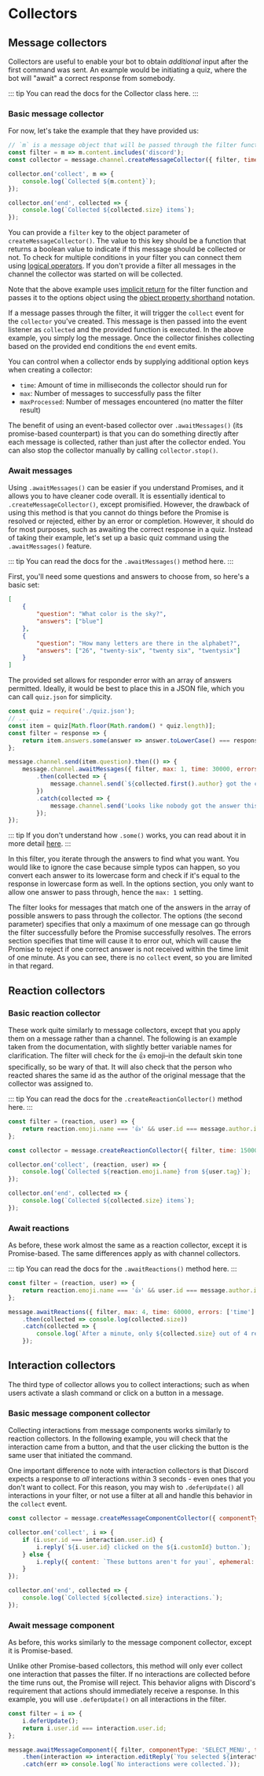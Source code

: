 # Collectors

## Message collectors

Collectors are useful to enable your bot to obtain *additional* input after the first command was sent. An example would be initiating a quiz, where the bot will "await" a correct response from somebody.

::: tip
You can read the docs for the Collector class <DocsLink path="class/Collector">here</DocsLink>.
:::

### Basic message collector

For now, let's take the example that they have provided us:

```js
// `m` is a message object that will be passed through the filter function
const filter = m => m.content.includes('discord');
const collector = message.channel.createMessageCollector({ filter, time: 15000 });

collector.on('collect', m => {
	console.log(`Collected ${m.content}`);
});

collector.on('end', collected => {
	console.log(`Collected ${collected.size} items`);
});
```

You can provide a `filter` key to the object parameter of `createMessageCollector()`. The value to this key should be a function that returns a boolean value to indicate if this message should be collected or not. To check for multiple conditions in your filter you can connect them using [logical operators](https://developer.mozilla.org/en-US/docs/Web/JavaScript/Guide/Expressions_and_Operators#logical_operators).  If you don't provide a filter all messages in the channel the collector was started on will be collected. 

Note that the above example uses [implicit return](https://developer.mozilla.org/en-US/docs/Web/JavaScript/Reference/Functions/Arrow_functions#function_body) for the filter function and passes it to the options object using the [object property shorthand](https://developer.mozilla.org/en-US/docs/Web/JavaScript/Reference/Operators/Object_initializer#property_definitions) notation.


If a message passes through the filter, it will trigger the `collect` event for the `collector` you've created. This message is then passed into the event listener as `collected` and the provided function is executed. In the above example, you simply log the message. Once the collector finishes collecting based on the provided end conditions the `end` event emits.

You can control when a collector ends by supplying additional option keys when creating a collector:

* `time`: Amount of time in milliseconds the collector should run for
* `max`:  Number of messages to successfully pass the filter
* `maxProcessed`: Number of messages encountered (no matter the filter result)

The benefit of using an event-based collector over `.awaitMessages()` (its promise-based counterpart) is that you can do something directly after each message is collected, rather than just after the collector ended. You can also stop the collector manually by calling `collector.stop()`.

### Await messages

Using `.awaitMessages()` can be easier if you understand Promises, and it allows you to have cleaner code overall. It is essentially identical to `.createMessageCollector()`, except promisified. However, the drawback of using this method is that you cannot do things before the Promise is resolved or rejected, either by an error or completion. However, it should do for most purposes, such as awaiting the correct response in a quiz. Instead of taking their example, let's set up a basic quiz command using the `.awaitMessages()` feature.

::: tip
You can read the docs for the `.awaitMessages()` method <DocsLink path="class/TextChannel?scrollTo=awaitMessages">here</DocsLink>.
:::

First, you'll need some questions and answers to choose from, so here's a basic set:

```json
[
	{
		"question": "What color is the sky?",
		"answers": ["blue"]
	},
	{
		"question": "How many letters are there in the alphabet?",
		"answers": ["26", "twenty-six", "twenty six", "twentysix"]
	}
]
```

The provided set allows for responder error with an array of answers permitted. Ideally, it would be best to place this in a JSON file, which you can call `quiz.json` for simplicity.

```js
const quiz = require('./quiz.json');
// ...
const item = quiz[Math.floor(Math.random() * quiz.length)];
const filter = response => {
	return item.answers.some(answer => answer.toLowerCase() === response.content.toLowerCase());
};

message.channel.send(item.question).then(() => {
	message.channel.awaitMessages({ filter, max: 1, time: 30000, errors: ['time'] })
		.then(collected => {
			message.channel.send(`${collected.first().author} got the correct answer!`);
		})
		.catch(collected => {
			message.channel.send('Looks like nobody got the answer this time.');
		});
});
```

::: tip
If you don't understand how `.some()` works, you can read about it in more detail [here](https://developer.mozilla.org/en-US/docs/Web/JavaScript/Reference/Global_Objects/Array/some).
:::

In this filter, you iterate through the answers to find what you want. You would like to ignore the case because simple typos can happen, so you convert each answer to its lowercase form and check if it's equal to the response in lowercase form as well. In the options section, you only want to allow one answer to pass through, hence the `max: 1` setting.

The filter looks for messages that match one of the answers in the array of possible answers to pass through the collector. The options (the second parameter) specifies that only a maximum of one message can go through the filter successfully before the Promise successfully resolves. The errors section specifies that time will cause it to error out, which will cause the Promise to reject if one correct answer is not received within the time limit of one minute. As you can see, there is no `collect` event, so you are limited in that regard.

## Reaction collectors

### Basic reaction collector

These work quite similarly to message collectors, except that you apply them on a message rather than a channel. The following is an example taken from the documentation, with slightly better variable names for clarification. The filter will check for the 👍 emoji–in the default skin tone specifically, so be wary of that. It will also check that the person who reacted shares the same id as the author of the original message that the collector was assigned to.

::: tip
You can read the docs for the `.createReactionCollector()` method <DocsLink path="class/Message?scrollTo=createReactionCollector">here</DocsLink>.
:::

```js
const filter = (reaction, user) => {
	return reaction.emoji.name === '👍' && user.id === message.author.id;
};

const collector = message.createReactionCollector({ filter, time: 15000 });

collector.on('collect', (reaction, user) => {
	console.log(`Collected ${reaction.emoji.name} from ${user.tag}`);
});

collector.on('end', collected => {
	console.log(`Collected ${collected.size} items`);
});
```

### Await reactions

As before, these work almost the same as a reaction collector, except it is Promise-based. The same differences apply as with channel collectors.

::: tip
You can read the docs for the `.awaitReactions()` method <DocsLink path="class/Message?scrollTo=awaitReactions">here</DocsLink>.
:::

```js
const filter = (reaction, user) => {
	return reaction.emoji.name === '👍' && user.id === message.author.id;
};

message.awaitReactions({ filter, max: 4, time: 60000, errors: ['time'] })
	.then(collected => console.log(collected.size))
	.catch(collected => {
		console.log(`After a minute, only ${collected.size} out of 4 reacted.`);
	});
```

## Interaction collectors

The third type of collector allows you to collect interactions; such as when users activate a slash command or click on a button in a message.

### Basic message component collector

Collecting interactions from message components works similarly to reaction collectors. In the following example,  you will check that the interaction came from a button, and that the user clicking the button is the same user that initiated the command.

One important difference to note with interaction collectors is that Discord expects a response to *all* interactions within 3 seconds - even ones that you don't want to collect. For this reason, you may wish to `.deferUpdate()` all interactions in your filter, or not use a filter at all and handle this behavior in the `collect` event.

```js
const collector = message.createMessageComponentCollector({ componentType: 'BUTTON', time: 15000 });

collector.on('collect', i => {
	if (i.user.id === interaction.user.id) {
		i.reply(`${i.user.id} clicked on the ${i.customId} button.`);
	} else {
		i.reply({ content: `These buttons aren't for you!`, ephemeral: true });
	}
});

collector.on('end', collected => {
	console.log(`Collected ${collected.size} interactions.`);
});
```

### Await message component

As before, this works similarly to the message component collector, except it is Promise-based.

Unlike other Promise-based collectors, this method will only ever collect one interaction that passes the filter. If no interactions are collected before the time runs out, the Promise will reject. This behavior aligns with Discord's requirement that actions should immediately receive a response. In this example, you will use `.deferUpdate()` on all interactions in the filter.

```js
const filter = i => {
	i.deferUpdate();
	return i.user.id === interaction.user.id;
};

message.awaitMessageComponent({ filter, componentType: 'SELECT_MENU', time: 60000 })
	.then(interaction => interaction.editReply(`You selected ${interaction.values.join(', ')}!`))
	.catch(err => console.log(`No interactions were collected.`));
```
